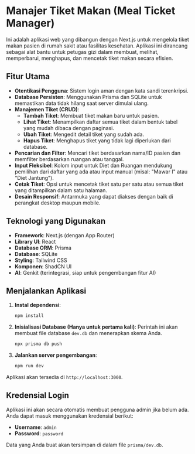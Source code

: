 # Manajer Tiket Makan (Meal Ticket Manager)

Ini adalah aplikasi web yang dibangun dengan Next.js untuk mengelola tiket makan pasien di rumah sakit atau fasilitas kesehatan. Aplikasi ini dirancang sebagai alat bantu untuk petugas gizi dalam membuat, melihat, memperbarui, menghapus, dan mencetak tiket makan secara efisien.

## Fitur Utama

- **Otentikasi Pengguna**: Sistem login aman dengan kata sandi terenkripsi.
- **Database Persisten**: Menggunakan Prisma dan SQLite untuk memastikan data tidak hilang saat server dimulai ulang.
- **Manajemen Tiket (CRUD)**:
  - **Tambah Tiket**: Membuat tiket makan baru untuk pasien.
  - **Lihat Tiket**: Menampilkan daftar semua tiket dalam bentuk tabel yang mudah dibaca dengan paginasi.
  - **Ubah Tiket**: Mengedit detail tiket yang sudah ada.
  - **Hapus Tiket**: Menghapus tiket yang tidak lagi diperlukan dari database.
- **Pencarian dan Filter**: Mencari tiket berdasarkan nama/ID pasien dan memfilter berdasarkan ruangan atau tanggal.
- **Input Fleksibel**: Kolom input untuk Diet dan Ruangan mendukung pemilihan dari daftar yang ada atau input manual (misal: "Mawar I" atau "Diet Jantung").
- **Cetak Tiket**: Opsi untuk mencetak tiket satu per satu atau semua tiket yang ditampilkan dalam satu halaman.
- **Desain Responsif**: Antarmuka yang dapat diakses dengan baik di perangkat desktop maupun mobile.

## Teknologi yang Digunakan

- **Framework**: Next.js (dengan App Router)
- **Library UI**: React
- **Database ORM**: Prisma
- **Database**: SQLite
- **Styling**: Tailwind CSS
- **Komponen**: ShadCN UI
- **AI**: Genkit (terintegrasi, siap untuk pengembangan fitur AI)

## Menjalankan Aplikasi

1.  **Instal dependensi**:
    ```bash
    npm install
    ```
2.  **Inisialisasi Database (Hanya untuk pertama kali)**:
    Perintah ini akan membuat file database `dev.db` dan menerapkan skema Anda.
    ```bash
    npx prisma db push
    ```
3.  **Jalankan server pengembangan**:
    ```bash
    npm run dev
    ```

Aplikasi akan tersedia di `http://localhost:3000`.

## Kredensial Login

Aplikasi ini akan secara otomatis membuat pengguna admin jika belum ada. Anda dapat masuk menggunakan kredensial berikut:

- **Username**: `admin`
- **Password**: `password`

Data yang Anda buat akan tersimpan di dalam file `prisma/dev.db`.
